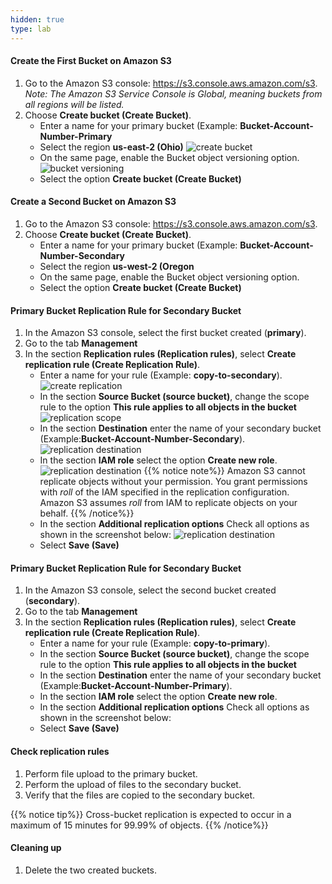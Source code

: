 ```yaml
---
hidden: true
type: lab
---
```


#### Create the First Bucket on Amazon S3

1.  Go to the Amazon S3 console: <https://s3.console.aws.amazon.com/s3>. <br>*Note: The Amazon S3 Service Console is Global, meaning buckets from all regions will be listed.*
2.  Choose **Create bucket (Create Bucket)**.
    *   Enter a name for your primary bucket (Example: **Bucket-Account-Number-Primary**
    *   Select the region **us-east-2 (Ohio)**
        ![create bucket](/images/s3-create-bucket.png)
    *   On the same page, enable the Bucket object versioning option.
        ![bucket versioning](/images/s3-bucket-versioning.png)
    *   Select the option **Create bucket (Create Bucket)**

#### Create a Second Bucket on Amazon S3

1.  Go to the Amazon S3 console: <https://s3.console.aws.amazon.com/s3>.
2.  Choose **Create bucket (Create Bucket)**.
    *   Enter a name for your primary bucket (Example: **Bucket-Account-Number-Secondary**
    *   Select the region **us-west-2 (Oregon**
    *   On the same page, enable the Bucket object versioning option.
    *   Select the option **Create bucket (Create Bucket)**

#### Primary Bucket Replication Rule for Secondary Bucket

1.  In the Amazon S3 console, select the first bucket created (**primary**).
2.  Go to the tab **Management**
3.  In the section **Replication rules (Replication rules)**, select **Create replication rule (Create Replication Rule)**.
    *   Enter a name for your rule (Example: **copy-to-secondary**).
        ![create replication](/images/s3-create-replication-rule.png)
    *   In the section **Source Bucket (source bucket)**, change the scope rule to the option **This rule applies to all objects in the bucket**
        ![replication scope](/images/s3-replication-scope.png)
    *   In the section **Destination** enter the name of your secondary bucket (Example:**Bucket-Account-Number-Secondary**).
        ![replication destination](/images/s3-replication-destination.png)
    *   In the section **IAM role** select the option **Create new role**.
        ![replication destination](/images/s3-replication-role.png)
        {{% notice note%}}
        Amazon S3 cannot replicate objects without your permission. You grant permissions with *roll* of the IAM specified in the replication configuration. Amazon S3 assumes *roll* from IAM to replicate objects on your behalf.
        {{% /notice%}}
    *   In the section **Additional replication options** Check all options as shown in the screenshot below:
        ![replication destination](/images/s3-replication-options.png)
    *   Select **Save (Save)**

#### Primary Bucket Replication Rule for Secondary Bucket

1.  In the Amazon S3 console, select the second bucket created (**secondary**).
2.  Go to the tab **Management**
3.  In the section **Replication rules (Replication rules)**, select **Create replication rule (Create Replication Rule)**.
    *   Enter a name for your rule (Example: **copy-to-primary**).
    *   In the section **Source Bucket (source bucket)**, change the scope rule to the option **This rule applies to all objects in the bucket**
    *   In the section **Destination** enter the name of your secondary bucket (Example:**Bucket-Account-Number-Primary**).
    *   In the section **IAM role** select the option **Create new role**.
    *   In the section **Additional replication options** Check all options as shown in the screenshot below:
    *   Select **Save (Save)**

#### Check replication rules

1.  Perform file upload to the primary bucket.
2.  Perform the upload of files to the secondary bucket.
3.  Verify that the files are copied to the secondary bucket.

{{% notice tip%}}
Cross-bucket replication is expected to occur in a maximum of 15 minutes for 99.99% of objects.
{{% /notice%}}

#### Cleaning up

1.  Delete the two created buckets.
